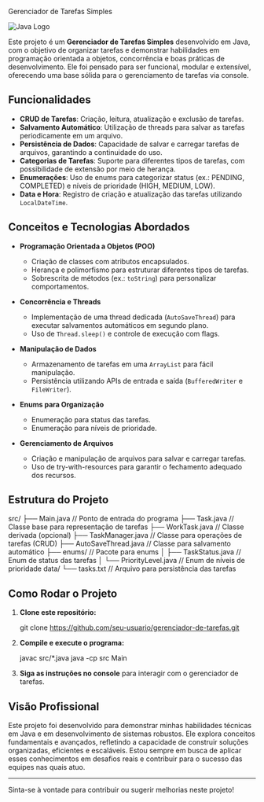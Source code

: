 Gerenciador de Tarefas Simples

![Java Logo](https://upload.wikimedia.org/wikipedia/en/3/30/Java_programming_language_logo.svg)

Este projeto é um **Gerenciador de Tarefas Simples** desenvolvido em Java, com o objetivo de organizar tarefas e demonstrar habilidades em programação orientada a objetos, concorrência e boas práticas de desenvolvimento. Ele foi pensado para ser funcional, modular e extensível, oferecendo uma base sólida para o gerenciamento de tarefas via console.

## Funcionalidades

- **CRUD de Tarefas**: Criação, leitura, atualização e exclusão de tarefas.
- **Salvamento Automático**: Utilização de threads para salvar as tarefas periodicamente em um arquivo.
- **Persistência de Dados**: Capacidade de salvar e carregar tarefas de arquivos, garantindo a continuidade do uso.
- **Categorias de Tarefas**: Suporte para diferentes tipos de tarefas, com possibilidade de extensão por meio de herança.
- **Enumerações**: Uso de enums para categorizar status (ex.: PENDING, COMPLETED) e níveis de prioridade (HIGH, MEDIUM, LOW).
- **Data e Hora**: Registro de criação e atualização das tarefas utilizando `LocalDateTime`.

## Conceitos e Tecnologias Abordados

- **Programação Orientada a Objetos (POO)**
  - Criação de classes com atributos encapsulados.
  - Herança e polimorfismo para estruturar diferentes tipos de tarefas.
  - Sobrescrita de métodos (ex.: `toString`) para personalizar comportamentos.
  
- **Concorrência e Threads**
  - Implementação de uma thread dedicada (`AutoSaveThread`) para executar salvamentos automáticos em segundo plano.
  - Uso de `Thread.sleep()` e controle de execução com flags.
  
- **Manipulação de Dados**
  - Armazenamento de tarefas em uma `ArrayList` para fácil manipulação.
  - Persistência utilizando APIs de entrada e saída (`BufferedWriter` e `FileWriter`).
  
- **Enums para Organização**
  - Enumeração para status das tarefas.
  - Enumeração para níveis de prioridade.
  
- **Gerenciamento de Arquivos**
  - Criação e manipulação de arquivos para salvar e carregar tarefas.
  - Uso de try-with-resources para garantir o fechamento adequado dos recursos.

## Estrutura do Projeto

src/
├── Main.java                // Ponto de entrada do programa
├── Task.java                // Classe base para representação de tarefas
├── WorkTask.java            // Classe derivada (opcional)
├── TaskManager.java         // Classe para operações de tarefas (CRUD)
├── AutoSaveThread.java      // Classe para salvamento automático
├── enums/                   // Pacote para enums
│   ├── TaskStatus.java      // Enum de status das tarefas
│   └── PriorityLevel.java   // Enum de níveis de prioridade
data/
└── tasks.txt                // Arquivo para persistência das tarefas

## Como Rodar o Projeto

1. **Clone este repositório:**

   git clone https://github.com/seu-usuario/gerenciador-de-tarefas.git

2. **Compile e execute o programa:**

   javac src/*.java
   java -cp src Main

3. **Siga as instruções no console** para interagir com o gerenciador de tarefas.

## Visão Profissional

Este projeto foi desenvolvido para demonstrar minhas habilidades técnicas em Java e em desenvolvimento de sistemas robustos. Ele explora conceitos fundamentais e avançados, refletindo a capacidade de construir soluções organizadas, eficientes e escaláveis. Estou sempre em busca de aplicar esses conhecimentos em desafios reais e contribuir para o sucesso das equipes nas quais atuo.

---

Sinta-se à vontade para contribuir ou sugerir melhorias neste projeto!
